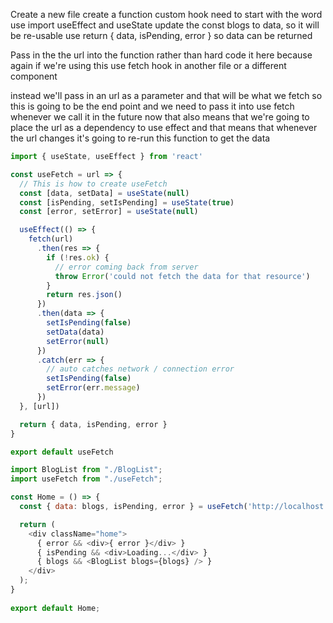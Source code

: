 Create a new file
create a function
custom hook need to start with the word use
import useEffect and useState
update the const blogs to data, so it will be re-usable
use return { data, isPending, error } so data can be returned

Pass in the  the url into the function rather than hard code it here because
again if we're using this use fetch hook in another file or a different component

instead we'll pass in an url as a parameter and that will be
what we fetch so this is going to be the end point and we need to pass it into
use fetch whenever we call it in the future
now that also means that we're going to place the url as a dependency to use effect and that means that whenever the url changes
it's going to re-run this function to get the data
```js
import { useState, useEffect } from 'react'

const useFetch = url => {
  // This is how to create useFetch
  const [data, setData] = useState(null)
  const [isPending, setIsPending] = useState(true)
  const [error, setError] = useState(null)

  useEffect(() => {
    fetch(url)
      .then(res => {
        if (!res.ok) {
          // error coming back from server
          throw Error('could not fetch the data for that resource')
        }
        return res.json()
      })
      .then(data => {
        setIsPending(false)
        setData(data)
        setError(null)
      })
      .catch(err => {
        // auto catches network / connection error
        setIsPending(false)
        setError(err.message)
      })
  }, [url])

  return { data, isPending, error }
}

export default useFetch
```

```js
import BlogList from "./BlogList";
import useFetch from "./useFetch";

const Home = () => {
  const { data: blogs, isPending, error } = useFetch('http://localhost:8000/blogs')

  return (
    <div className="home">
      { error && <div>{ error }</div> }
      { isPending && <div>Loading...</div> }
      { blogs && <BlogList blogs={blogs} /> }
    </div>
  );
}
 
export default Home;
```